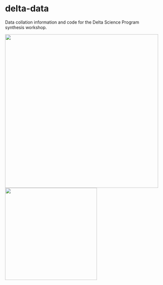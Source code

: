 # delta-data

Data collation information and code for the Delta Science Program synthesis workshop.


<img src=https://www.nceas.ucsb.edu/sites/default/files/inline-images/NCEAS-full%20logo-4C.png width=500/> <img src=https://deltacouncil.ca.gov/images/adaptive-management/dsc-logo.png width=300/>
